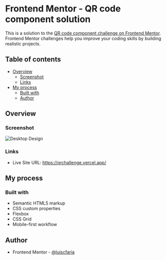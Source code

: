# Frontend Mentor - QR code component solution

This is a solution to the [QR code component challenge on Frontend Mentor](https://www.frontendmentor.io/challenges/qr-code-component-iux_sIO_H). Frontend Mentor challenges help you improve your coding skills by building realistic projects. 

## Table of contents

- [Overview](#overview)
  - [Screenshot](#screenshot)
  - [Links](#links)
- [My process](#my-process)
  - [Built with](#built-with)
  - [Author](#author)


## Overview

### Screenshot

![Desktop Design](/images/desktop-design.jpg)


### Links

- Live Site URL: https://qrchallenge.vercel.app/

## My process

### Built with

- Semantic HTML5 markup
- CSS custom properties
- Flexbox
- CSS Grid
- Mobile-first workflow


## Author


- Frontend Mentor - [@luiscfaria](https://www.frontendmentor.io/profile/luiscfaria)


